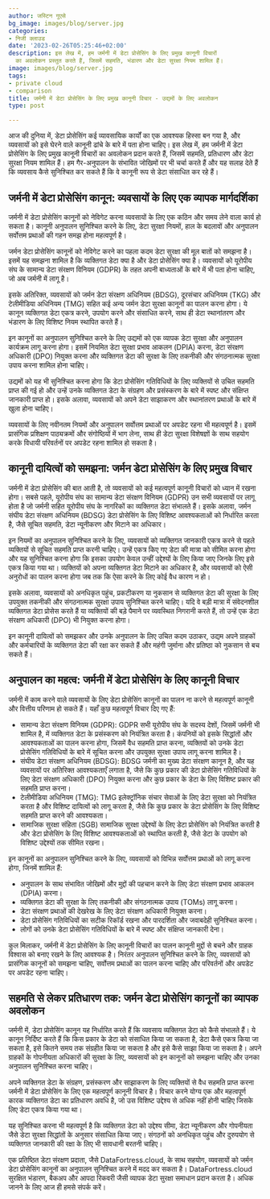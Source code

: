 ```yaml
---
author: जस्टिन गुएसे
bg_image: images/blog/server.jpg
categories:
- निजी क्लाउड
date: '2023-02-26T05:25:46+02:00'
description: इस लेख में, हम जर्मनी में डेटा प्रोसेसिंग के लिए प्रमुख कानूनी विचारों
  का अवलोकन प्रस्तुत करते हैं, जिसमें सहमति, भंडारण और डेटा सुरक्षा नियम शामिल हैं।
image: images/blog/server.jpg
tags:
- private cloud
- comparison
title: जर्मनी में डेटा प्रोसेसिंग के लिए प्रमुख कानूनी विचार - उद्यमों के लिए अवलोकन
type: post

---
```

आज की दुनिया में, डेटा प्रोसेसिंग कई व्यावसायिक कार्यों का एक आवश्यक हिस्सा बन गया है, और व्यवसायों को इसे घेरने वाले कानूनी ढांचे के बारे में पता होना चाहिए। इस लेख में, हम जर्मनी में डेटा प्रोसेसिंग के लिए प्रमुख कानूनी विचारों का अवलोकन प्रदान करते हैं, जिसमें सहमति, प्रतिधारण और डेटा सुरक्षा नियम शामिल हैं। हम गैर-अनुपालन के संभावित जोखिमों पर भी चर्चा करते हैं और यह सलाह देते हैं कि व्यवसाय कैसे सुनिश्चित कर सकते हैं कि वे कानूनी रूप से डेटा संसाधित कर रहे हैं।

## जर्मनी में डेटा प्रोसेसिंग कानून: व्यवसायों के लिए एक व्यापक मार्गदर्शिका

जर्मनी में डेटा प्रोसेसिंग कानूनों को नेविगेट करना व्यवसायों के लिए एक कठिन और समय लेने वाला कार्य हो सकता है। कानूनी अनुपालन सुनिश्चित करने के लिए, डेटा सुरक्षा नियमों, हाल के बदलावों और अनुपालन सर्वोत्तम प्रथाओं की गहन समझ होना महत्वपूर्ण है।

जर्मन डेटा प्रोसेसिंग कानूनों को नेविगेट करने का पहला कदम डेटा सुरक्षा की मूल बातों को समझना है। इसमें यह समझना शामिल है कि व्यक्तिगत डेटा क्या है और डेटा प्रोसेसिंग क्या है। व्यवसायों को यूरोपीय संघ के सामान्य डेटा संरक्षण विनियम (GDPR) के तहत अपनी बाध्यताओं के बारे में भी पता होना चाहिए, जो अब जर्मनी में लागू है।

इसके अतिरिक्त, व्यवसायों को जर्मन डेटा संरक्षण अधिनियम (BDSG), दूरसंचार अधिनियम (TKG) और टेलीमीडिया अधिनियम (TMG) सहित कई अन्य जर्मन डेटा सुरक्षा कानूनों का पालन करना होगा। ये कानून व्यक्तिगत डेटा एकत्र करने, उपयोग करने और संसाधित करने, साथ ही डेटा स्थानांतरण और भंडारण के लिए विशिष्ट नियम स्थापित करते हैं।

इन कानूनों का अनुपालन सुनिश्चित करने के लिए उद्यमों को एक व्यापक डेटा सुरक्षा और अनुपालन कार्यक्रम लागू करना होगा। इसमें नियमित डेटा सुरक्षा प्रभाव आकलन (DPIA) करना, डेटा संरक्षण अधिकारी (DPO) नियुक्त करना और व्यक्तिगत डेटा की सुरक्षा के लिए तकनीकी और संगठनात्मक सुरक्षा उपाय करना शामिल होना चाहिए।

उद्यमों को यह भी सुनिश्चित करना होगा कि डेटा प्रोसेसिंग गतिविधियों के लिए व्यक्तियों से उचित सहमति प्राप्त की गई हो और उन्हें उनके व्यक्तिगत डेटा के संग्रहण और प्रसंस्करण के बारे में स्पष्ट और संक्षिप्त जानकारी प्राप्त हो। इसके अलावा, व्यवसायों को अपने डेटा साझाकरण और स्थानांतरण प्रथाओं के बारे में खुला होना चाहिए।

व्यवसायों के लिए नवीनतम नियमों और अनुपालन सर्वोत्तम प्रथाओं पर अपडेट रहना भी महत्वपूर्ण है। इसमें प्रासंगिक प्रशिक्षण पाठ्यक्रमों और संगोष्ठियों में भाग लेना, साथ ही डेटा सुरक्षा विशेषज्ञों के साथ सहयोग करके विधायी परिवर्तनों पर अपडेट रहना शामिल हो सकता है।

## कानूनी दायित्वों को समझना: जर्मन डेटा प्रोसेसिंग के लिए प्रमुख विचार

जर्मनी में डेटा प्रोसेसिंग की बात आती है, तो व्यवसायों को कई महत्वपूर्ण कानूनी विचारों को ध्यान में रखना होगा। सबसे पहले, यूरोपीय संघ का सामान्य डेटा संरक्षण विनियम (GDPR) उन सभी व्यवसायों पर लागू होता है जो जर्मनी सहित यूरोपीय संघ के नागरिकों का व्यक्तिगत डेटा संभालते हैं। इसके अलावा, जर्मन संघीय डेटा संरक्षण अधिनियम (BDSG) डेटा प्रोसेसिंग के लिए विशिष्ट आवश्यकताओं को निर्धारित करता है, जैसे सूचित सहमति, डेटा न्यूनीकरण और मिटाने का अधिकार।

इन नियमों का अनुपालन सुनिश्चित करने के लिए, व्यवसायों को व्यक्तिगत जानकारी एकत्र करने से पहले व्यक्तियों से सूचित सहमति प्राप्त करनी चाहिए। उन्हें एकत्र किए गए डेटा की मात्रा को सीमित करना होगा और यह सुनिश्चित करना होगा कि इसका उपयोग केवल उन्हीं उद्देश्यों के लिए किया जाए जिनके लिए इसे एकत्र किया गया था। व्यक्तियों को अपना व्यक्तिगत डेटा मिटाने का अधिकार है, और व्यवसायों को ऐसी अनुरोधों का पालन करना होगा जब तक कि ऐसा करने के लिए कोई वैध कारण न हो।

इसके अलावा, व्यवसायों को अनधिकृत पहुंच, प्रकटीकरण या नुकसान से व्यक्तिगत डेटा की सुरक्षा के लिए उपयुक्त तकनीकी और संगठनात्मक सुरक्षा उपाय सुनिश्चित करने चाहिए। यदि वे बड़ी मात्रा में संवेदनशील व्यक्तिगत डेटा प्रोसेस करते हैं या व्यक्तियों की बड़े पैमाने पर व्यवस्थित निगरानी करते हैं, तो उन्हें एक डेटा संरक्षण अधिकारी (DPO) भी नियुक्त करना होगा।

इन कानूनी दायित्वों को समझकर और उनके अनुपालन के लिए उचित कदम उठाकर, उद्यम अपने ग्राहकों और कर्मचारियों के व्यक्तिगत डेटा की रक्षा कर सकते हैं और महंगी जुर्माना और प्रतिष्ठा को नुकसान से बच सकते हैं।

## अनुपालन का महत्व: जर्मनी में डेटा प्रोसेसिंग के लिए कानूनी विचार

जर्मनी में काम करने वाले व्यवसायों के लिए डेटा प्रोसेसिंग कानूनों का पालन ना करने से महत्वपूर्ण कानूनी और वित्तीय परिणाम हो सकते हैं।
यहाँ कुछ महत्वपूर्ण विचार दिए गए हैं:

- सामान्य डेटा संरक्षण विनियम (GDPR): GDPR सभी यूरोपीय संघ के सदस्य देशों, जिसमें जर्मनी भी शामिल है, में व्यक्तिगत डेटा के प्रसंस्करण को नियंत्रित करता है। कंपनियों को इसके सिद्धांतों और आवश्यकताओं का पालन करना होगा, जिसमें वैध सहमति प्राप्त करना, व्यक्तियों को उनके डेटा प्रोसेसिंग गतिविधियों के बारे में सूचित करना और उपयुक्त सुरक्षा उपाय लागू करना शामिल है।
- संघीय डेटा संरक्षण अधिनियम (BDSG): BDSG जर्मनी का मुख्य डेटा संरक्षण कानून है, और यह व्यवसायों पर अतिरिक्त आवश्यकताएँ लगाता है, जैसे कि कुछ प्रकार की डेटा प्रोसेसिंग गतिविधियों के लिए डेटा संरक्षण अधिकारी (DPO) नियुक्त करना और कुछ प्रकार के डेटा के लिए विशिष्ट प्रकार की सहमति प्राप्त करना।
- टेलीमीडिया अधिनियम (TMG): TMG इलेक्ट्रॉनिक संचार सेवाओं के लिए डेटा सुरक्षा को नियंत्रित करता है और विशिष्ट दायित्वों को लागू करता है, जैसे कि कुछ प्रकार के डेटा प्रोसेसिंग के लिए विशिष्ट सहमति प्राप्त करने की आवश्यकता।
- सामाजिक सुरक्षा संहिता (SGB) सामाजिक सुरक्षा उद्देश्यों के लिए डेटा प्रोसेसिंग को नियंत्रित करती है और डेटा प्रोसेसिंग के लिए विशिष्ट आवश्यकताओं को स्थापित करती है, जैसे डेटा के उपयोग को विशिष्ट उद्देश्यों तक सीमित रखना।

इन कानूनों का अनुपालन सुनिश्चित करने के लिए, व्यवसायों को विभिन्न सर्वोत्तम प्रथाओं को लागू करना होगा, जिनमें शामिल हैं:

- अनुपालन के साथ संभावित जोखिमों और मुद्दों की पहचान करने के लिए डेटा संरक्षण प्रभाव आकलन (DPIA) करना।
- व्यक्तिगत डेटा की सुरक्षा के लिए तकनीकी और संगठनात्मक उपाय (TOMs) लागू करना।
- डेटा संरक्षण प्रथाओं की देखरेख के लिए डेटा संरक्षण अधिकारी नियुक्त करना।
- डेटा प्रोसेसिंग गतिविधियों का सटीक रिकॉर्ड रखना और पारदर्शिता और जवाबदेही सुनिश्चित करना।
- लोगों को उनके डेटा प्रोसेसिंग गतिविधियों के बारे में स्पष्ट और संक्षिप्त जानकारी देना।

कुल मिलाकर, जर्मनी में डेटा प्रोसेसिंग के लिए कानूनी विचारों का पालन कानूनी मुद्दों से बचने और ग्राहक विश्वास को बनाए रखने के लिए आवश्यक है। निरंतर अनुपालन सुनिश्चित करने के लिए, व्यवसायों को प्रासंगिक कानूनों को समझना चाहिए, सर्वोत्तम प्रथाओं का पालन करना चाहिए और परिवर्तनों और अपडेट पर अपडेट रहना चाहिए।

## सहमति से लेकर प्रतिधारण तक: जर्मन डेटा प्रोसेसिंग कानूनों का व्यापक अवलोकन

जर्मनी में, डेटा प्रोसेसिंग कानून यह निर्धारित करते हैं कि व्यवसाय व्यक्तिगत डेटा को कैसे संभालते हैं। ये कानून निर्दिष्ट करते हैं कि किस प्रकार के डेटा को संसाधित किया जा सकता है, डेटा कैसे एकत्र किया जा सकता है, इसे कितने समय तक संग्रहीत किया जा सकता है और इसे कैसे साझा किया जा सकता है। अपने ग्राहकों के गोपनीयता अधिकारों की सुरक्षा के लिए, व्यवसायों को इन कानूनों को समझना चाहिए और उनका अनुपालन सुनिश्चित करना चाहिए।

अपने व्यक्तिगत डेटा के संग्रहण, प्रसंस्करण और साझाकरण के लिए व्यक्तियों से वैध सहमति प्राप्त करना जर्मनी में डेटा प्रोसेसिंग के लिए एक महत्वपूर्ण कानूनी विचार है। विचार करने योग्य एक और महत्वपूर्ण कारक व्यक्तिगत डेटा का प्रतिधारण अवधि है, जो उस विशिष्ट उद्देश्य से अधिक नहीं होनी चाहिए जिसके लिए डेटा एकत्र किया गया था।

यह सुनिश्चित करना भी महत्वपूर्ण है कि व्यक्तिगत डेटा को उद्देश्य सीमा, डेटा न्यूनीकरण और गोपनीयता जैसे डेटा सुरक्षा सिद्धांतों के अनुसार संसाधित किया जाए। संगठनों को अनधिकृत पहुंच और दुरुपयोग से व्यक्तिगत जानकारी की रक्षा के लिए भी सावधानी बरतनी चाहिए।

एक प्रतिष्ठित डेटा संरक्षण प्रदाता, जैसे DataFortress.cloud, के साथ सहयोग, व्यवसायों को जर्मन डेटा प्रोसेसिंग कानूनों का अनुपालन सुनिश्चित करने में मदद कर सकता है। DataFortress.cloud सुरक्षित भंडारण, बैकअप और आपदा रिकवरी जैसी व्यापक डेटा सुरक्षा समाधान प्रदान करता है। अधिक जानने के लिए आज ही हमसे संपर्क करें।
